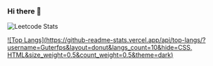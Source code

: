### Hi there 👋
![Leetcode Stats](https://leetcard.jacoblin.cool/guterfps?theme=unicorn)

[![Top Langs](https://github-readme-stats.vercel.app/api/top-langs/?username=Guterfps&layout=donut&langs_count=10&hide=CSS, HTML&size_weight=0.5&count_weight=0.5&theme=dark)](https://github.com/Guterfps/github-readme-stats)

<!--
**Guterfps/Guterfps** is a ✨ _special_ ✨ repository because its `README.md` (this file) appears on your GitHub profile.

Here are some ideas to get you started:

- 🔭 I’m currently working on ...
- 🌱 I’m currently learning ...
- 👯 I’m looking to collaborate on ...
- 🤔 I’m looking for help with ...
- 💬 Ask me about ...
- 📫 How to reach me: ...
- 😄 Pronouns: ...
- ⚡ Fun fact: ...
-->
